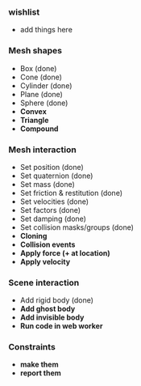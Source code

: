 ### wishlist
* add things here

### Mesh shapes
* Box (done)
* Cone (done)
* Cylinder (done)
* Plane (done)
* Sphere (done)
* **Convex**
* **Triangle**
* **Compound**

### Mesh interaction
* Set position (done)
* Set quaternion (done)
* Set mass (done)
* Set friction & restitution (done)
* Set velocities (done)
* Set factors (done)
* Set damping (done)
* Set collision masks/groups (done)
* **Cloning**
* **Collision events**
* **Apply force (+ at location)**
* **Apply velocity**

### Scene interaction
* Add rigid body (done)
* **Add ghost body**
* **Add invisible body**
* **Run code in web worker**

### Constraints
* **make them**
* **report them**